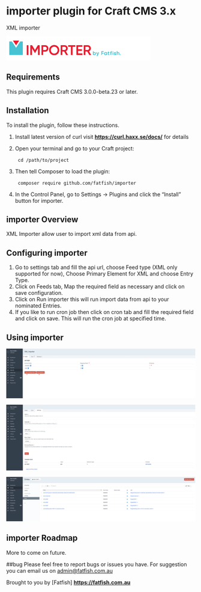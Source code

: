 # importer plugin for Craft CMS 3.x

XML importer

![Screenshot](resources/img/plugin-logo.png)

## Requirements

This plugin requires Craft CMS 3.0.0-beta.23 or later.

## Installation

To install the plugin, follow these instructions.


1. Install latest version of curl visit **https://curl.haxx.se/docs/** for details
2. Open your terminal and go to your Craft project:

        cd /path/to/project

3. Then tell Composer to load the plugin:

        composer require github.com/fatfish/importer

4. In the Control Panel, go to Settings → Plugins and click the “Install” button for importer.


## importer Overview
XML Importer allow user to import xml data from api.
     

## Configuring importer

1. Go to settings tab and fill the api url, choose Feed type (XML only supported for now), Choose Primary Element for XML and choose Entry Type.
2. Click on Feeds tab, Map the required field as necessary and click on save configuration. 
3. Click on Run importer this will run import data from api to your nominated Entries.
4. If you like to run cron job then click on cron tab and fill the required field and click on save. This will run the cron job at specified time.


## Using importer

![Screenshot](resources/screenshot/screenshot-1.png) 

![Screenshot](resources/screenshot/screenshot-2.png) 

![Screenshot](resources/screenshot/screenshot-3.png)

## importer Roadmap

More to come on future.

##bug
Please feel free to report bugs or issues you have. For suggestion you can email us on admin@fatfish.com.au

Brought to you by [Fatfish] **https://fatfish.com.au**
